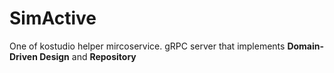 # SimActive

One of kostudio helper mircoservice.
gRPC server that implements **Domain-Driven Design** and **Repository** 
